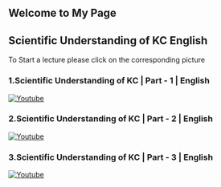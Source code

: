 ## Welcome to My Page

## 	Scientific Understanding of KC English

To Start a lecture please click on the corresponding picture

### 1.Scientific Understanding of KC | Part - 1 | English 
[![Youtube](https://img.youtube.com/vi/sLi1fqKULPE/0.jpg)](https://www.youtube.com/watch?v=sLi1fqKULPE) 
### 2.Scientific Understanding of KC | Part - 2 | English
[![Youtube](https://img.youtube.com/vi/AA7BtYyGj0U/0.jpg)](https://www.youtube.com/watch?v=AA7BtYyGj0U)  
### 3.Scientific Understanding of KC | Part - 3 | English
[![Youtube](https://img.youtube.com/vi/GURRvo_bNI0/0.jpg)](https://www.youtube.com/watch?v=GURRvo_bNI0)

